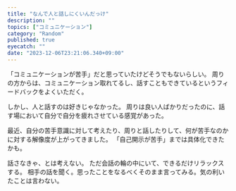 ```yaml
---
title: "なんで人と話しにくいんだっけ"
description: ""
topics: ["コミュニケーション"]
category: "Random"
published: true
eyecatch: ""
date: "2023-12-06T23:21:06.340+09:00"
---
```


「コミュニケーションが苦手」だと思っていたけどそうでもないらしい。
周りの方からは、コミュニケーション取れてるし、話すこともできているというフィードバックをよくいただく。

しかし、人と話すのは好きじゃなかった。
周りは良い人ばかりだったのに、話す場において自分で自分を疲れさせている感覚があった。

最近、自分の苦手意識に対して考えたり、周りと話したりして、何が苦手なのかに対する解像度が上がってきました。
「自己開示が苦手」までは具体化できたかも。

話さなきゃ、とは考えない。
ただ会話の輪の中にいて、できるだけリラックスする。
相手の話を聞く。思ったことをなるべくそのまま言ってみる。気の利いたことは言わない。
